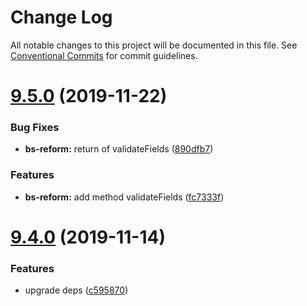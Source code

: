 # Change Log

All notable changes to this project will be documented in this file.
See [Conventional Commits](https://conventionalcommits.org) for commit guidelines.

# [9.5.0](https://github.com/Astrocoders/reform/compare/bs-reform@9.4.0...bs-reform@9.5.0) (2019-11-22)


### Bug Fixes

* **bs-reform:** return of validateFields ([890dfb7](https://github.com/Astrocoders/reform/commit/890dfb7))


### Features

* **bs-reform:** add method validateFields ([fc7333f](https://github.com/Astrocoders/reform/commit/fc7333f))





# [9.4.0](https://github.com/Astrocoders/reform/compare/bs-reform@9.3.0...bs-reform@9.4.0) (2019-11-14)


### Features

* upgrade deps ([c595870](https://github.com/Astrocoders/reform/commit/c595870))
